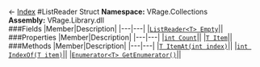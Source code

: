 ← [Index](index.md)
#ListReader Struct
**Namespace:** VRage.Collections  
**Assembly:** VRage.Library.dll  
###Fields
|Member|Description|
|---|---|
|[`ListReader<T> Empty`](VRage.Collections.Empty.md)||
###Properties
|Member|Description|
|---|---|
|[`int Count`](VRage.Collections.Count.md)||
|[`T Item`](VRage.Collections.Item.md)||
###Methods
|Member|Description|
|---|---|
|[`T ItemAt(int index)`](VRage.Collections.ItemAt.md)||
|[`int IndexOf(T item)`](VRage.Collections.IndexOf.md)||
|[`Enumerator<T> GetEnumerator()`](VRage.Collections.GetEnumerator.md)||
